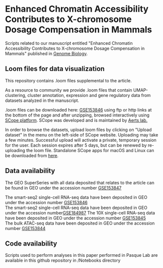 # Enhanced Chromatin Accessibility Contributes to  X-chromosome Dosage Compensation in Mammals

Scripts related to our manuscript entitled "Enhanced Chromatin Accessibility Contributes to X-chromosome Dosage Compensation in Mammals" published in [Genome Biology]().

## Loom files for data visualization

This repository contains .loom files supplemental to the article. 

As a resource to community we provide .loom files that contain UMAP-clustering, cluster annotation, expression and gene regulatory data from datasets analyzed in the manuscript. 

.loom files can be downloaded here:  [GSE153846](https://www.ncbi.nlm.nih.gov/geo/query/acc.cgi?acc=GSE153846) using ftp or http links at the bottom of the page
and after unzipping, browsed interactively using [SCope platform](https://scope.aertslab.org). SCope was developed and is maintained by [Aerts lab.](https://www.aertslab.org/)

In order to browse the datasets, upload loom files by clicking on "Upload dataset" in the menu on the left-side of SCope website. Uploading may take a few minutes. Successful upload will activate a private, temporary session for the user. Each session expires after 5 days, but can be renewed by re-uploading the loom file. 
Standalone SCope apps for macOS and Linux can be downloaded from [here](https://github.com/aertslab/SCope/releases).

## Data availability

The GEO SuperSeries with all data deposited that relates to the article can be found in GEO under the accession number [GSE153847](https://www.ncbi.nlm.nih.gov/geo/query/acc.cgi?acc=GSE153846)

The smart-seq2 single-cell RNA-seq data have been deposited in GEO under the accession number [GSE153846](https://www.ncbi.nlm.nih.gov/geo/query/acc.cgi?acc=GSE153846)  
The smart-seq2 single-cell RNA-seq data have been deposited in GEO under the accession number[GSE184987](https://www.ncbi.nlm.nih.gov/geo/query/acc.cgi?acc=GSE184987)
The 10X single-cell RNA-seq data have been deposited in GEO under the accession number [GSE153845](https://www.ncbi.nlm.nih.gov/geo/query/acc.cgi?acc=GSE153845)  
The bulk ATAC-seq data have been deposited in GEO under the accession number [GSE153844](https://www.ncbi.nlm.nih.gov/geo/query/acc.cgi?acc=GSE153844)


## Code availability 

Scripts used to perform analyses in this paper performed in Pasque Lab are available in this github repository in /Notebooks directory 


